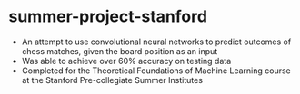 # summer-project-stanford

* An attempt to use convolutional neural networks to predict outcomes of chess matches, given the board position as an input
* Was able to achieve over 60% accuracy on testing data
* Completed for the Theoretical Foundations of Machine Learning course at the Stanford Pre-collegiate Summer Institutes
